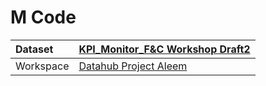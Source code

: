 



# M Code

|Dataset|[KPI_Monitor_F&C Workshop Draft2](./../KPI_Monitor_F&C-Workshop-Draft2.md)|
| :--- | :--- |
|Workspace|[Datahub Project Aleem](../../Workspaces/Datahub-Project-Aleem.md)|
